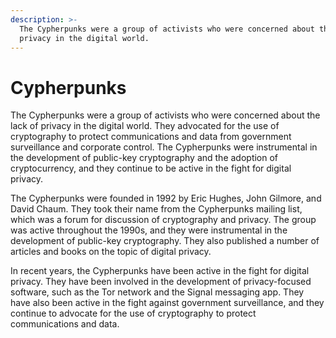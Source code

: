 ```yaml
---
description: >-
  The Cypherpunks were a group of activists who were concerned about the lack of
  privacy in the digital world.
---
```


# Cypherpunks

The Cypherpunks were a group of activists who were concerned about the lack of privacy in the digital world. They advocated for the use of cryptography to protect communications and data from government surveillance and corporate control. The Cypherpunks were instrumental in the development of public-key cryptography and the adoption of cryptocurrency, and they continue to be active in the fight for digital privacy.

The Cypherpunks were founded in 1992 by Eric Hughes, John Gilmore, and David Chaum. They took their name from the Cypherpunks mailing list, which was a forum for discussion of cryptography and privacy. The group was active throughout the 1990s, and they were instrumental in the development of public-key cryptography. They also published a number of articles and books on the topic of digital privacy.

In recent years, the Cypherpunks have been active in the fight for digital privacy. They have been involved in the development of privacy-focused software, such as the Tor network and the Signal messaging app. They have also been active in the fight against government surveillance, and they continue to advocate for the use of cryptography to protect communications and data.
